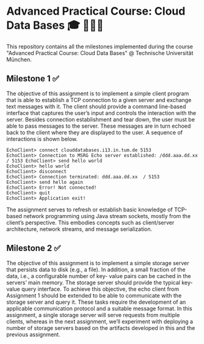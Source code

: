 # Advanced Practical Course: Cloud Data Bases 🎓 👨🏻‍💻

This repository contains all the milestones implemented during the course "Advanced Practical Course: Cloud Data Bases" @ Technische Universität München.

## Milestone 1 ✅

The objective of this assignment is to implement a simple client program that is able to establish a TCP connection to a given server and exchange text messages with it. The client should provide a command line-based interface that captures the user’s input and controls the interaction with the server. Besides connection establishment and tear down, the user must be able to pass messages to the server. These messages are in turn echoed back to the client where they are displayed to the user. A sequence of interactions is shown below.

```
EchoClient> connect clouddatabases.i13.in.tum.de 5153
EchoClient> Connection to MSRG Echo server established: /ddd.aaa.dd.xx / 5153 EchoClient> send hello world
EchoClient> hello world
EchoClient> disconnect
EchoClient> Connection terminated: ddd.aaa.dd.xx  / 5153
EchoClient> send hello again
EchoClient> Error! Not connected!
EchoClient> quit
EchoClient> Application exit!
```

The assignment serves to refresh or establish basic knowledge of TCP-based network programming using Java stream sockets, mostly from the client’s perspective. This embodies concepts such as client/server architecture, network streams, and message serialization.

## Milestone 2 ✅

The objective of this assignment is to implement a simple storage server that persists data to disk (e.g., a file). In addition, a small fraction of the data, i.e., a configurable number of key- value pairs can be cached in the servers’ main memory. The storage server should provide the typical key-value query interface. To achieve this objective, the echo client from Assignment 1 should be extended to be able to communicate with the storage server and query it. These tasks require the development of an applicable communication protocol and a suitable message format.
In this assignment, a single storage server will serve requests from multiple clients, whereas in the next assignment, we’ll experiment with deploying a number of storage servers based on the artifacts developed in this and the previous assignment.
